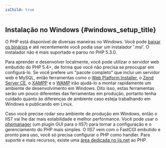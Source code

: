 ```yaml
---
isChild: true
---
```


## Instalação no Windows {#windows_setup_title}

O PHP está disponível de diversas maneiras no Windows. Você pode [baixar os binários](php-downloads) e até recentemente
você podia usar um instalador '.msi'. O instalador não é mais suportado e parou no PHP 5.3.0.

Para aprender e desenvolver localmente, você pode utilizar o servidor web embutido do PHP 5.4+, de forma que você não
precisa se preocupar em configurá-lo. Se você prefere um "pacote completo" que inclui um servidor web e MySQL, então
ferramentas como o [Web Platform Installer][wpi], o [Zend Server CE][zsce], o [XAMPP][xampp] e o [WAMP][wamp] irão
ajudá-lo a montar rapidamente um ambiente de desenvolvimento em Windows. Dito isso, estas ferramentas serão um pouco
diferentes das ferramentas em produção, portanto tenha cuidado quanto às diferenças de ambiente caso esteja trabalhando
em Windows e publicando em Linux. 

Caso você precise rodar seu ambiente de produção em Windows, então o IIS7 vai lhe dar mais estabilidade e melhor
performance. Você pode usar o [phpmanager][phpmanager] (um plugin GUI para o IIS7) para tornar a configuração e o
gerenciamento do PHP mais simples. O IIS7 vem com o FastCGI embutido e pronto para uso, você só precisa configurar o
PHP como handler. Para suporte e mais recursos, existe uma [área dedicada no iis.net][php-iis] ao PHP.

[php-downloads]: http://windows.php.net
[phpmanager]: http://phpmanager.codeplex.com/
[wpi]: http://www.microsoft.com/web/downloads/platform.aspx
[zsce]: http://www.zend.com/en/products/server-ce/
[xampp]: http://www.apachefriends.org/en/xampp.html
[wamp]: http://www.wampserver.com/
[php-iis]: http://php.iis.net/
